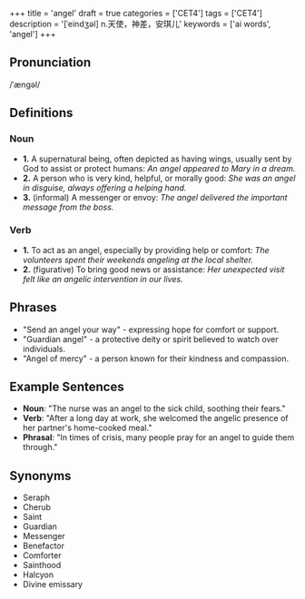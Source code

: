 +++
title = 'angel'
draft = true
categories = ['CET4']
tags = ['CET4']
description = '[ˈeindʒəl] n.天使，神差，安琪儿'
keywords = ['ai words', 'angel']
+++

## Pronunciation
/ˈængəl/

## Definitions
### Noun
- **1.** A supernatural being, often depicted as having wings, usually sent by God to assist or protect humans: *An angel appeared to Mary in a dream.*
- **2.** A person who is very kind, helpful, or morally good: *She was an angel in disguise, always offering a helping hand.*
- **3.** (informal) A messenger or envoy: *The angel delivered the important message from the boss.*

### Verb
- **1.** To act as an angel, especially by providing help or comfort: *The volunteers spent their weekends angeling at the local shelter.*
- **2.** (figurative) To bring good news or assistance: *Her unexpected visit felt like an angelic intervention in our lives.*

## Phrases
- "Send an angel your way" - expressing hope for comfort or support.
- "Guardian angel" - a protective deity or spirit believed to watch over individuals.
- "Angel of mercy" - a person known for their kindness and compassion.

## Example Sentences
- **Noun**: "The nurse was an angel to the sick child, soothing their fears."
- **Verb**: "After a long day at work, she welcomed the angelic presence of her partner's home-cooked meal."
- **Phrasal**: "In times of crisis, many people pray for an angel to guide them through."

## Synonyms
- Seraph
- Cherub
- Saint
- Guardian
- Messenger
- Benefactor
- Comforter
- Sainthood
- Halcyon
- Divine emissary
